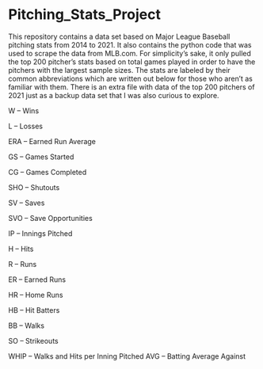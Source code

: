 # Pitching_Stats_Project

This repository contains a data set based on Major League Baseball pitching stats from 2014 to 2021. It also contains the python code that was used to scrape the data from MLB.com. For simplicity’s sake, it only pulled the top 200 pitcher’s stats based on total games played in order to have the pitchers with the largest sample sizes. The stats are labeled by their common abbreviations which are written out below for those who aren’t as familiar with them. There is an extra file with data of the top 200 pitchers of 2021 just as a backup data set that I was also curious to explore. 

W – Wins

L – Losses

ERA – Earned Run Average

GS – Games Started

CG – Games Completed

SHO – Shutouts

SV – Saves

SVO – Save Opportunities

IP – Innings Pitched

H – Hits

R – Runs 

ER – Earned Runs

HR – Home Runs

HB – Hit Batters

BB – Walks

SO – Strikeouts

WHIP – Walks and Hits per Inning Pitched
AVG – Batting Average Against
